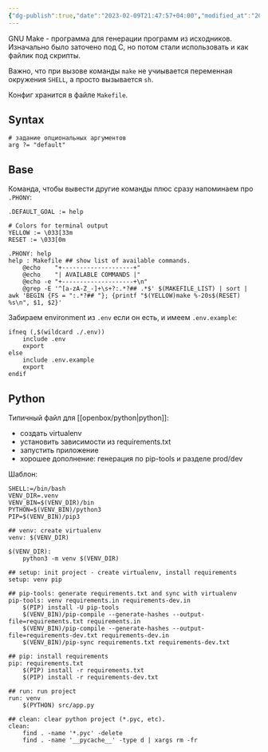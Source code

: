 ```yaml
---
{"dg-publish":true,"date":"2023-02-09T21:47:57+04:00","modified_at":"2025-05-26T11:25:27+03:00","permalink":"/forge/it/makefile/","dgPassFrontmatter":true}
---
```


GNU Make - программа для генерации программ из исходников. Изначально было заточено под C, но потом стали использовать и как файлик под скрипты.

Важно, что при вызове команды `make` не учиывается переменная окружения `SHELL`, а просто вызывается `sh`.

Конфиг хранится в файле `Makefile`.

## Syntax

```
# задание опциональных аргументов
arg ?= "default"
```

## Base

Команда, чтобы вывести другие команды плюс сразу напоминаем про `.PHONY`:

```
.DEFAULT_GOAL := help

# Colors for terminal output
YELLOW := \033[33m
RESET := \033[0m

.PHONY: help
help : Makefile ## show list of available commands.
	@echo    "+--------------------+"
	@echo    "| AVAILABLE COMMANDS |"
	@echo -e "+--------------------+\n"
	@grep -E '^[a-zA-Z_-]+\s+?:.*?## .*$' $(MAKEFILE_LIST) | sort | awk 'BEGIN {FS = ":.*?## "}; {printf "$(YELLOW)make %-20s$(RESET) %s\n", $1, $2}'

```

Забираем environment из `.env` если он есть, и имеем `.env.example`:
```
ifneq (,$(wildcard ./.env))
    include .env
    export
else
	include .env.example
	export
endif
```
## Python

Типичный файл для [[openbox/python|python]]:
- создать virtualenv
- установить зависимости из requirements.txt
- запустить приложение
- хорошее дополнение: генерация по pip-tools и разделе prod/dev

Шаблон:
```make
SHELL:=/bin/bash
VENV_DIR=.venv
VENV_BIN=$(VENV_DIR)/bin
PYTHON=$(VENV_BIN)/python3
PIP=$(VENV_BIN)/pip3

## venv: create virtualenv
venv: $(VENV_DIR)

$(VENV_DIR):
	python3 -m venv $(VENV_DIR)

## setup: init project - create virtualenv, install requirements
setup: venv pip

## pip-tools: generate requirements.txt and sync with virtualenv
pip-tools: venv requirements.in requirements-dev.in
	$(PIP) install -U pip-tools
	$(VENV_BIN)/pip-compile --generate-hashes --output-file=requirements.txt requirements.in
	$(VENV_BIN)/pip-compile --generate-hashes --output-file=requirements-dev.txt requirements-dev.in
	$(VENV_BIN)/pip-sync requirements.txt requirements-dev.txt

## pip: install requirements
pip: requirements.txt
	$(PIP) install -r requirements.txt
	$(PIP) install -r requirements-dev.txt

## run: run project
run: venv
	$(PYTHON) src/app.py

## clean: clear python project (*.pyc, etc).
clean:
	find . -name '*.pyc' -delete
	find . -name '__pycache__' -type d | xargs rm -fr
```
